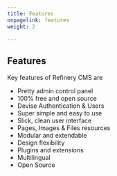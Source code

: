 ```yaml
---
title: Features
onpagelink: features
weight: 2

---
```


Features
--------

Key features of Refinery CMS are

- Pretty admin control panel
- 100% free and open source
- Devise Authentication &amp; Users
- Super simple and easy to use
- Slick, clean user interface
- Pages, Images &amp; Files resources
- Modular and extendable
- Design flexibility
- Plugins and extensions
- Multilingual
- Open Source
 